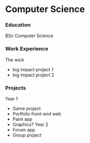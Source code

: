 # Computer Science

### Education
BSc Computer Science

### Work Experience
The wick
- big impact project 1
- big impact project 2

### Projects
Year 1
- Game project
- Portfolio front-end web
- Paint app
- Graphics?
Year 2
- Forum app
- Group project

